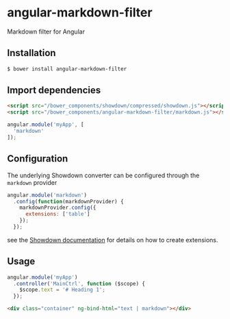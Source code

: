 angular-markdown-filter
=======================

Markdown filter for Angular

## Installation
```bash
$ bower install angular-markdown-filter
```

## Import dependencies
```html
<script src="/bower_components/showdown/compressed/showdown.js"></script>
<script src="/bower_components/angular-markdown-filter/markdown.js"></script>
```
```javascript
angular.module('myApp', [
  'markdown'
]);
```

## Configuration
The underlying Showdown converter can be configured through the `markdown` provider
```javascript
angular.module('markdown')
  .config(function(markdownProvider) {
    markdownProvider.config({
      extensions: ['table']
    });
  });
``` 
see the [Showdown documentation](https://github.com/showdownjs/showdown#creating-markdown-extensions)
for details on how to create extensions.

## Usage
```javascript
angular.module('myApp')
  .controller('MainCtrl', function ($scope) {
    $scope.text = '# Heading 1';
  });
```
```html
<div class="container" ng-bind-html="text | markdown"></div>
```
